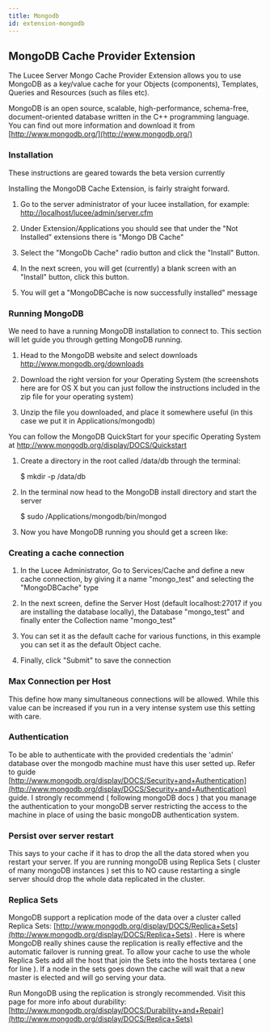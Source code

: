 ```yaml
---
title: Mongodb
id: extension-mongodb
---
```


## MongoDB Cache Provider Extension ##

The Lucee Server Mongo Cache Provider Extension allows you to use MongoDB as a key/value cache for your Objects (components), Templates, Queries and Resources (such as files etc).

MongoDB is an open source, scalable, high-performance, schema-free, document-oriented database written in the C++ programming language. You can find out more information and download it from [http://www.mongodb.org/](http://www.mongodb.org/)

### Installation ###

These instructions are geared towards the beta version currently

Installing the MongoDB Cache Extension, is fairly straight forward.

1. Go to the server administrator of your lucee installation, for example: <http://localhost/lucee/admin/server.cfm>

1. Under Extension/Applications you should see that under the "Not Installed" extensions there is "Mongo DB Cache"

1. Select the "MongoDb Cache" radio button and click the "Install" Button.

1. In the next screen, you will get (currently) a blank screen with an "Install" button, click this button.

1. You will get a "MongoDBCache is now successfully installed" message

### Running MongoDB ###

We need to have a running MongoDB installation to connect to. This section will let guide you through getting MongoDB running.

1. Head to the MongoDB website and select downloads <http://www.mongodb.org/downloads>

1. Download the right version for your Operating System (the screenshots here are for OS X but you can just follow the instructions included in the zip file for your operating system)

1. Unzip the file you downloaded, and place it somewhere useful (in this case we put it in Applications/mongodb)

You can follow the MongoDB QuickStart for your specific Operating System at <http://www.mongodb.org/display/DOCS/Quickstart>

1. Create a directory in the root called /data/db through the terminal:

	$ mkdir -p /data/db

1. In the terminal now head to the MongoDB install directory and start the server

	$ sudo /Applications/mongodb/bin/mongod

1. Now you have MongoDB running you should get a screen like:

### Creating a cache connection ###

1. In the Lucee Administrator, Go to Services/Cache and define a new cache connection, by giving it a name "mongo_test" and selecting the "MongoDBCache" type

1. In the next screen, define the Server Host (default localhost:27017 if you are installing the database locally), the Database "mongo_test" and finally enter the Collection name "mongo_test"

1. You can set it as the default cache for various functions, in this example you can set it as the default Object cache.

1. Finally, click "Submit" to save the connection

### Max Connection per Host ###

This define how many simultaneous connections will be allowed. While this value can be increased if you run in a very intense system use this setting with care.

### Authentication ###

To be able to authenticate with the provided credentials the 'admin' database over the mongodb machine must have this user setted up. Refer to guide [http://www.mongodb.org/display/DOCS/Security+and+Authentication](http://www.mongodb.org/display/DOCS/Security+and+Authentication) guide. I strongly recommend ( following mongoDB docs ) that you manage the authentication to your mongoDB server restricting the access to the machine in place of using the basic mongoDB authentication system.

### Persist over server restart ###

This says to your cache if it has to drop the all the data stored when you restart your server. If you are running mongoDB using Replica Sets ( cluster of many mongoDB instances ) set this to NO cause restarting a single server should drop the whole data replicated in the cluster.

### Replica Sets ###

MongoDB support a replication mode of the data over a cluster called Replica Sets: [http://www.mongodb.org/display/DOCS/Replica+Sets](http://www.mongodb.org/display/DOCS/Replica+Sets) . Here is where MongoDB really shines cause the replication is really effective and the automatic failover is running great. To allow your cache to use the whole Replica Sets add all the host that join the Sets into the hosts textarea ( one for line ). If a node in the sets goes down the cache will wait that a new master is elected and will go serving your data.

Run MongoDB using the replication is strongly recommended. Visit this page for more info about durability: [http://www.mongodb.org/display/DOCS/Durability+and+Repair](http://www.mongodb.org/display/DOCS/Replica+Sets)
